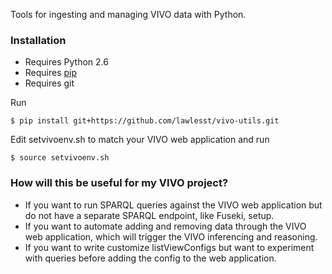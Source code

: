 Tools for ingesting and managing VIVO data with Python.

### Installation

* Requires Python 2.6
* Requires [pip](https://pypi.python.org/pypi/pip)
* Requires git

Run
~~~
$ pip install git+https://github.com/lawlesst/vivo-utils.git
~~~
Edit setvivoenv.sh to match your VIVO web application and run
~~~
$ source setvivoenv.sh
~~~

### How will this be useful for my VIVO project? 

* If you want to run SPARQL queries against the VIVO web application but do not have a separate SPARQL endpoint, like Fuseki, setup.
* If you want to automate adding and removing data through the VIVO web application, which will trigger the VIVO inferencing and reasoning.
* If you want to write customize listViewConfigs but want to experiment with queries before adding the config to the web application.


